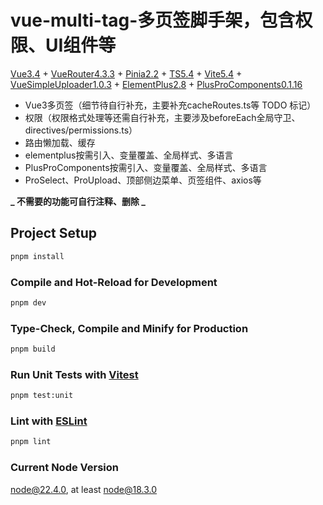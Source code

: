 # vue-multi-tag-多页签脚手架，包含权限、UI组件等

[Vue3.4](https://cn.vuejs.org/) +
[VueRouter4.3.3](https://router.vuejs.org/zh/) +
[Pinia2.2](https://pinia.vuejs.org/zh/) +
[TS5.4](https://www.typescriptlang.org/) +
[Vite5.4](https://cn.vitejs.dev/) +
[VueSimpleUploader1.0.3](https://github.com/simple-uploader/vue-uploader/blob/vue3/README_zh-CN.md) +
[ElementPlus2.8](https://element-plus.org/zh-CN/) +
[PlusProComponents0.1.16](https://plus-pro-components.com/)

- Vue3多页签（细节待自行补充，主要补充cacheRoutes.ts等 TODO 标记）
- 权限（权限格式处理等还需自行补充，主要涉及beforeEach全局守卫、directives/permissions.ts）
- 路由懒加载、缓存
- elementplus按需引入、变量覆盖、全局样式、多语言
- PlusProComponents按需引入、变量覆盖、全局样式、多语言
- ProSelect、ProUpload、顶部侧边菜单、页签组件、axios等

**_ 不需要的功能可自行注释、删除 _**

## Project Setup

```sh
pnpm install
```

### Compile and Hot-Reload for Development

```sh
pnpm dev
```

### Type-Check, Compile and Minify for Production

```sh
pnpm build
```

### Run Unit Tests with [Vitest](https://vitest.dev/)

```sh
pnpm test:unit
```

### Lint with [ESLint](https://eslint.org/)

```sh
pnpm lint
```

### Current Node Version

node@22.4.0, at least node@18.3.0
